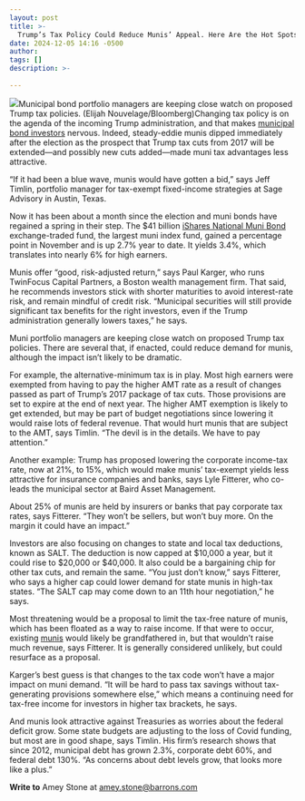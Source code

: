 ```yaml
---
layout: post
title: >-
  Trump’s Tax Policy Could Reduce Munis’ Appeal. Here Are the Hot Spots.
date: 2024-12-05 14:16 -0500
author: 
tags: []
description: >-
  
---
```

![](https://images.barrons.com/im-37165166/?width=700&height=467)Municipal bond portfolio managers are keeping close watch on proposed Trump tax policies.  (Elijah Nouvelage/Bloomberg)Changing tax policy is on the agenda of the incoming Trump administration, and that makes [municipal bond investors](https://www.barrons.com/articles/munis-bonds-opportunity-invest-election-7f3aa80f?mod=article_inline) nervous. Indeed, steady-eddie munis dipped immediately after the election as the prospect that Trump tax cuts from 2017 will be extended—and possibly new cuts added—made muni tax advantages less attractive.

“If it had been a blue wave, munis would have gotten a bid,” says Jeff Timlin, portfolio manager for tax-exempt fixed-income strategies at Sage Advisory in Austin, Texas.

Now it has been about a month since the election and muni bonds have regained a spring in their step. The \$41 billion [iShares National Muni Bond](/market-data/funds/mub?mod=article_chiclet) exchange-traded fund, the largest muni index fund, gained a percentage point in November and is up 2.7% year to date. It yields 3.4%, which translates into nearly 6% for high earners.

Munis offer “good, risk-adjusted return,” says Paul Karger, who runs TwinFocus Capital Partners, a Boston wealth management firm. That said, he recommends investors stick with shorter maturities to avoid interest-rate risk, and remain mindful of credit risk. “Municipal securities will still provide significant tax benefits for the right investors, even if the Trump administration generally lowers taxes,” he says.

Muni portfolio managers are keeping close watch on proposed Trump tax policies. There are several that, if enacted, could reduce demand for munis, although the impact isn’t likely to be dramatic.

For example, the alternative-minimum tax is in play. Most high earners were exempted from having to pay the higher AMT rate as a result of changes passed as part of Trump’s 2017 package of tax cuts. Those provisions are set to expire at the end of next year. The higher AMT exemption is likely to get extended, but may be part of budget negotiations since lowering it would raise lots of federal revenue. That would hurt munis that are subject to the AMT, says Timlin. “The devil is in the details. We have to pay attention.”

Another example: Trump has proposed lowering the corporate income-tax rate, now at 21%, to 15%, which would make munis’ tax-exempt yields less attractive for insurance companies and banks, says Lyle Fitterer, who co-leads the municipal sector at Baird Asset Management.

About 25% of munis are held by insurers or banks that pay corporate tax rates, says Fitterer. “They won’t be sellers, but won’t buy more. On the margin it could have an impact.”

Investors are also focusing on changes to state and local tax deductions, known as SALT. The deduction is now capped at \$10,000 a year, but it could rise to \$20,000 or \$40,000. It also could be a bargaining chip for other tax cuts, and remain the same. “You just don’t know,” says Fitterer, who says a higher cap could lower demand for state munis in high-tax states. “The SALT cap may come down to an 11th hour negotiation,” he says.

Most threatening would be a proposal to limit the tax-free nature of munis, which has been floated as a way to raise income. If that were to occur, existing [munis](https://www.barrons.com/advisor/articles/vanguard-new-muni-bond-etf-56fed72e?mod=article_inline) would likely be grandfathered in, but that wouldn’t raise much revenue, says Fitterer. It is generally considered unlikely, but could resurface as a proposal.

Karger’s best guess is that changes to the tax code won’t have a major impact on muni demand. “It will be hard to pass tax savings without tax-generating provisions somewhere else,” which means a continuing need for tax-free income for investors in higher tax brackets, he says.

And munis look attractive against Treasuries as worries about the federal deficit grow. Some state budgets are adjusting to the loss of Covid funding, but most are in good shape, says Timlin. His firm’s research shows that since 2012, municipal debt has grown 2.3%, corporate debt 60%, and federal debt 130%. “As concerns about debt levels grow, that looks more like a plus.”

**Write to** Amey Stone at [amey.stone@barrons.com](mailto:amey.stone@barrons.com)

